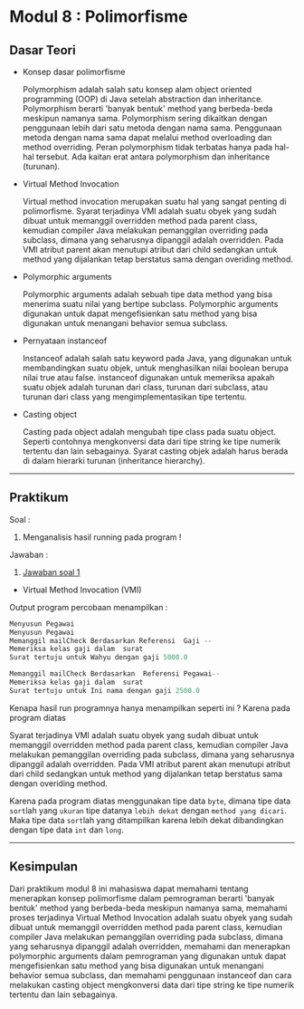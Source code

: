 # Modul 8 : Polimorfisme

## Dasar Teori

* Konsep dasar polimorfisme

    Polymorphism adalah salah satu konsep alam object oriented programming (OOP) di Java setelah abstraction dan inheritance. Polymorphism berarti 'banyak bentuk' method yang berbeda-beda meskipun namanya sama. Polymorphism sering dikaitkan dengan penggunaan lebih dari satu metoda dengan nama sama. Penggunaan metoda dengan nama sama dapat melalui method overloading dan method overriding. Peran polymorphism tidak terbatas hanya pada hal-hal tersebut. Ada kaitan erat antara polymorphism dan inheritance (turunan).
  

* Virtual Method Invocation 

    Virtual method invocation merupakan suatu hal yang sangat penting di polimorfisme. Syarat terjadinya VMI adalah suatu obyek yang sudah dibuat untuk memanggil overridden method pada parent class, kemudian compiler Java melakukan pemanggilan overriding pada subclass, dimana yang seharusnya dipanggil adalah overridden.
Pada VMI atribut parent akan menutupi atribut dari child sedangkan untuk method yang dijalankan tetap berstatus sama dengan overiding method.
  
  
* Polymorphic arguments 
  
    Polymorphic arguments adalah sebuah tipe data method yang bisa menerima suatu nilai yang bertipe subclass.  Polymorphic arguments digunakan untuk dapat mengefisienkan satu method yang bisa digunakan untuk menangani behavior semua subclass.


* Pernyataan instanceof 

    Instanceof adalah salah satu keyword pada Java, yang digunakan untuk membandingkan suatu objek, untuk menghasilkan nilai boolean berupa nilai true atau false. instanceof digunakan untuk memeriksa apakah suatu objek adalah turunan dari class, turunan dari subclass, atau turunan dari class yang mengimplementasikan tipe tertentu.


* Casting object 

    Casting pada object adalah mengubah tipe class pada suatu object. Seperti contohnya mengkonversi data dari tipe string ke tipe numerik tertentu dan lain sebagainya. Syarat casting objek adalah harus berada di dalam hierarki turunan (inheritance hierarchy).

<hr>

## Praktikum

Soal :
1. Menganalisis hasil running pada program ! 

Jawaban :
1. [Jawaban soal 1](https://github.com/iddfian/20104031_Idfian-Azhar-Hidayat_Pemrograman-2/tree/Modul8/src/latihan)

  - Virtual Method Invocation (VMI)

Output program percobaan menampilkan :

````java
Menyusun Pegawai
Menyusun Pegawai
Memanggil mailCheck Berdasarkan Referensi  Gaji --
Memeriksa kelas gaji dalam  surat 
Surat tertuju untuk Wahyu dengan gaji 5000.0

Memanggil mailCheck Berdasarkan  Referensi Pegawai--
Memeriksa kelas gaji dalam  surat 
Surat tertuju untuk Ini nama dengan gaji 2500.0
````
Kenapa hasil run programnya hanya menampilkan seperti ini ? Karena pada program diatas

Syarat terjadinya VMI adalah suatu obyek yang sudah dibuat untuk memanggil overridden method pada parent class, kemudian compiler Java melakukan pemanggilan overriding pada subclass, dimana yang seharusnya dipanggil adalah overridden.
Pada VMI atribut parent akan menutupi atribut dari child sedangkan untuk method yang dijalankan tetap berstatus sama dengan overiding method.

Karena pada program diatas menggunakan tipe data `byte`, dimana tipe data `sort`lah yang `ukuran` tipe datanya `lebih dekat` dengan `method yang dicari`. Maka tipe data `sort`lah yang ditampilkan karena lebih dekat dibandingkan dengan tipe data `int` dan `long`. 

<hr>

## Kesimpulan
Dari praktikum modul 8 ini mahasiswa dapat memahami tentang menerapkan konsep polimorfisme dalam pemrograman berarti 'banyak bentuk' method yang berbeda-beda meskipun namanya sama, memahami proses terjadinya Virtual Method Invocation adalah suatu obyek yang sudah dibuat untuk memanggil overridden method pada parent class, kemudian compiler Java melakukan pemanggilan overriding pada subclass, dimana yang seharusnya dipanggil adalah overridden, memahami dan menerapkan polymorphic arguments dalam pemrograman yang digunakan untuk dapat mengefisienkan satu method yang bisa digunakan untuk menangani behavior semua subclass, dan memahami penggunaan instanceof dan cara melakukan casting object mengkonversi data dari tipe string ke tipe numerik tertentu dan lain sebagainya. 
